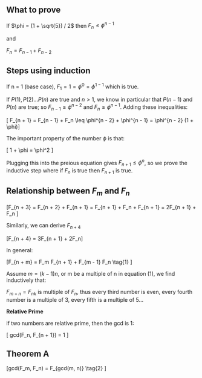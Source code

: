 ## What to prove

If $\phi = (1 + \sqrt{5}) / 2$ then $F_n \leq \phi^{n - 1}$

and

$F_n = F_{n - 1} + F_{n - 2}$

## Steps using induction

If n = 1 (base case), $F_1 = 1 = \phi^{0} = \phi^{1-1}$ which is true.

If $P(1), P(2) ... P(n)$ are true and $n > 1$, we know in particular that $P(n - 1)$ and $P(n)$ are true; so $F_{n - 1} \leq \phi^{n - 2}$ and $F_n \leq \phi^{n - 1}$. Adding these inequalities:

\[ F_{n + 1} = F_{n - 1} + F_n \leq \phi^{n - 2} + \phi^{n - 1} = \phi^{n - 2} (1 + \phi)\]


The important property of the number $\phi$ is that:

\[ 1 + \phi = \phi^2 \]

Plugging this into the preious equation gives $F_{n + 1} \leq \phi^n$, so we prove the inductive step where if $F_n$ is true then $F_{n + 1}$ is true.

## Relationship between $F_m$ and $F_n$

\[F_{n + 3} = F_{n + 2} + F_{n + 1} = F_{n + 1} + F_n + F_{n + 1} = 2F_{n + 1} + F_n \]

Similarly, we can derive $F_{n + 4}$

\[F_{n + 4} = 3F_{n + 1} + 2F_n\]

In general:

\[F_{n + m} = F_m F_{n + 1} + F_{m - 1} F_n \tag{1} \]

Assume $m = (k - 1) n$, or m be a multiple of n in equation (1), we find inductively that:

$F_{m + n} = F_{nk}$ is multiple of $F_n$, thus every third number is even, every fourth number is a multiple of 3, every fifth is a multiple of 5...

**Relative Prime**

if two numbers are relative prime, then the gcd is 1:

\[ gcd(F_n, F_{n + 1}) = 1 \]

## Theorem A

\[gcd(F_m, F_n) = F_{gcd(m, n)} \tag{2} \]